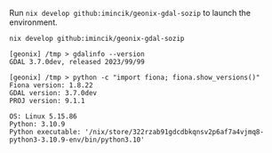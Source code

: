 Run `nix develop github:imincik/geonix-gdal-sozip` to launch the environment.

```
nix develop github:imincik/geonix-gdal-sozip

[geonix] /tmp > gdalinfo --version
GDAL 3.7.0dev, released 2023/99/99

[geonix] /tmp > python -c "import fiona; fiona.show_versions()"
Fiona version: 1.8.22
GDAL version: 3.7.0dev
PROJ version: 9.1.1

OS: Linux 5.15.86
Python: 3.10.9
Python executable: '/nix/store/322rzab91gdcdbkqnsv2p6af7a4vjmq8-python3-3.10.9-env/bin/python3.10'
```

